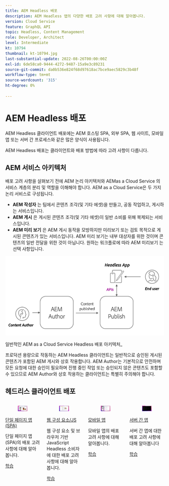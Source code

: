 ```yaml
---
title: AEM Headless 배포
description: AEM Headless 앱의 다양한 배포 고려 사항에 대해 알아봅니다.
version: Cloud Service
feature: GraphQL API
topic: Headless, Content Management
role: Developer, Architect
level: Intermediate
kt: 10794
thumbnail: kt-10794.jpg
last-substantial-update: 2022-08-26T00:00:00Z
exl-id: 6de58ca0-9444-4272-9487-15a9e3c89231
source-git-commit: da0b536e824f68d97618ac7bce9aec5829c3b48f
workflow-type: tm+mt
source-wordcount: '315'
ht-degree: 0%

---
```


# AEM Headless 배포

AEM Headless 클라이언트 배포에는 AEM 호스팅 SPA, 외부 SPA, 웹 사이트, 모바일 앱 또는 서버 간 프로세스와 같은 많은 양식이 사용됩니다.

AEM Headless 배포는 클라이언트와 배포 방법에 따라 고려 사항이 다릅니다.

## AEM 서비스 아키텍처

배포 고려 사항을 살펴보기 전에 AEM 논리 아키텍처와 AEMas a Cloud Service 의 서비스 계층의 분리 및 역할을 이해해야 합니다. AEM as a Cloud Service은 두 가지 논리 서비스로 구성됩니다.

+ __AEM 작성자__ 는 팀에서 콘텐츠 조각(및 기타 에셋)을 만들고, 공동 작업하고, 게시하는 서비스입니다.
+ __AEM 게시__ 은 게시된 콘텐츠 조각(및 기타 에셋)이 일반 소비를 위해 복제되는 서비스입니다.
+ __AEM 미리 보기__ 은 AEM 게시 동작을 모방하지만 미리보기 또는 검토 목적으로 게시된 콘텐츠가 있는 서비스입니다. AEM 미리 보기는 내부 대상자를 위한 것이며 콘텐츠의 일반 전달을 위한 것이 아닙니다. 원하는 워크플로에 따라 AEM 미리보기 는 선택 사항입니다.

![AEM 서비스 아키텍처](./assets/overview/aem-service-architecture.png)

일반적인 AEM as a Cloud Service Headless 배포 아키텍처_

프로덕션 용량으로 작동하는 AEM Headless 클라이언트는 일반적으로 승인된 게시된 콘텐츠가 포함된 AEM 게시와 상호 작용합니다. AEM Author는 기본적으로 안전하며 모든 요청에 대한 승인이 필요하며 진행 중인 작업 또는 승인되지 않은 콘텐츠도 포함할 수 있으므로 AEM Author와 상호 작용하는 클라이언트는 특별히 주의해야 합니다.

## 헤드리스 클라이언트 배포

<div class="columns is-multiline">
    <!-- Single-page App (SPA) -->
    <div class="column is-half-tablet is-half-desktop is-one-third-widescreen" aria-label="Single-page App (SPA)" tabindex="0">
       <div class="card">
           <div class="card-image">
               <figure class="image is-16by9">
                   <a href="./spa.md" title="단일 페이지 앱(SPA)" tabindex="-1">
                       <img class="is-bordered-r-small" src="./assets/spa/spa-card.png" alt="단일 페이지 앱(SPA)">
                   </a>
               </figure>
           </div>
           <div class="card-content is-padded-small">
               <div class="content">
                   <p class="headline is-size-6 has-text-weight-bold"><a href="./spa.md" title="단일 페이지 앱(SPA)">단일 페이지 앱(SPA)</a></p>
                   <p class="is-size-6">단일 페이지 앱(SPA)의 배포 고려 사항에 대해 알아봅니다.</p>
                   <a href="./spa.md" class="spectrum-Button spectrum-Button--outline spectrum-Button--primary spectrum-Button--sizeM">
                       <span class="spectrum-Button-label has-no-wrap has-text-weight-bold">학습</span>
                   </a>
               </div>
           </div>
       </div>
    </div>
<!-- Web component/JS -->
<div class="column is-half-tablet is-half-desktop is-one-third-widescreen" aria-label="Web component/JS" tabindex="0">
   <div class="card">
       <div class="card-image">
           <figure class="image is-16by9">
               <a href="./web-component.md" title="웹 구성 요소/JS" tabindex="-1">
                   <img class="is-bordered-r-small" src="./assets/web-component/web-component-card.png" alt="웹 구성 요소/JS">
               </a>
           </figure>
       </div>
       <div class="card-content is-padded-small">
           <div class="content">
               <p class="headline is-size-6 has-text-weight-bold"><a href="./web-component.md" title="웹 구성 요소/JS">웹 구성 요소/JS</a></p>
               <p class="is-size-6">웹 구성 요소 및 브라우저 기반 JavaScript Headless 소비자에 대한 배포 고려 사항에 대해 알아봅니다.</p>
               <a href="./web-component.md" class="spectrum-Button spectrum-Button--outline spectrum-Button--primary spectrum-Button--sizeM">
                   <span class="spectrum-Button-label has-no-wrap has-text-weight-bold">학습</span>
               </a>
           </div>
       </div>
   </div>
</div>
<!-- Mobile apps -->
<div class="column is-half-tablet is-half-desktop is-one-third-widescreen" aria-label="Mobile apps" tabindex="0">
   <div class="card">
       <div class="card-image">
           <figure class="image is-16by9">
               <a href="./mobile.md" title="모바일 앱" tabindex="-1">
                   <img class="is-bordered-r-small" src="./assets/mobile/mobile-card.png" alt="모바일 앱">
               </a>
           </figure>
       </div>
       <div class="card-content is-padded-small">
           <div class="content">
               <p class="headline is-size-6 has-text-weight-bold"><a href="./mobile.md" title="모바일 앱">모바일 앱</a></p>
               <p class="is-size-6">모바일 앱의 배포 고려 사항에 대해 알아봅니다.</p>
               <a href="./mobile.md" class="spectrum-Button spectrum-Button--outline spectrum-Button--primary spectrum-Button--sizeM">
                   <span class="spectrum-Button-label has-no-wrap has-text-weight-bold">학습</span>
               </a>
           </div>
       </div>
   </div>
</div>
<!-- Server-to-server apps -->
<div class="column is-half-tablet is-half-desktop is-one-third-widescreen" aria-label="Server-to-server apps" tabindex="0">
   <div class="card">
       <div class="card-image">
           <figure class="image is-16by9">
               <a href="./server-to-server.md" title="서버 간 앱" tabindex="-1">
                   <img class="is-bordered-r-small" src="./assets/server-to-server/server-to-server-card.png" alt="서버 간 앱">
               </a>
           </figure>
       </div>
       <div class="card-content is-padded-small">
           <div class="content">
               <p class="headline is-size-6 has-text-weight-bold"><a href="./server-to-server.md" title="서버 간 앱">서버 간 앱</a></p>
               <p class="is-size-6">서버 간 앱에 대한 배포 고려 사항에 대해 알아봅니다</p>
               <a href="./server-to-server.md" class="spectrum-Button spectrum-Button--outline spectrum-Button--primary spectrum-Button--sizeM">
                   <span class="spectrum-Button-label has-no-wrap has-text-weight-bold">학습</span>
               </a>
           </div>
       </div>
   </div>
</div>
</div>
